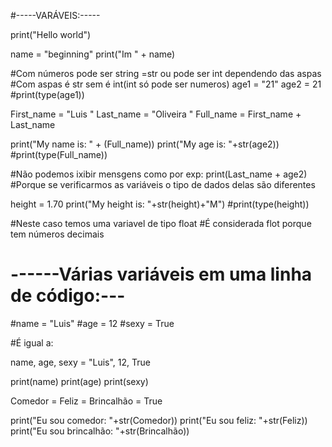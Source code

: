 #-----VARÁVEIS:-----

print("Hello world")

name = "beginning"
print("Im " + name)

#Com números pode ser string =str ou pode ser int dependendo das aspas
#Com aspas é str sem é int(int só pode ser numeros)
age1 = "21"
age2 = 21
#print(type(age1))

First_name = "Luis "
Last_name = "Oliveira "
Full_name = First_name + Last_name

print("My name is: " + (Full_name))
print("My age is: "+str(age2))
#print(type(Full_name))

#Não podemos ixibir mensgens como por exp: print(Last_name + age2)
#Porque se verificarmos as variáveis o tipo de dados delas são diferentes


height = 1.70
print("My height is: "+str(height)+"M")
#print(type(height))

#Neste caso temos uma variavel de tipo float
#É considerada flot porque tem números decimais
# ------Várias variáveis em uma linha de código:---
#name = "Luis"
#age = 12
#sexy = True

#É igual a:

name, age, sexy = "Luis", 12, True

print(name)
print(age)
print(sexy)

Comedor = Feliz = Brincalhão = True

print("Eu sou comedor: "+str(Comedor))
print("Eu sou feliz: "+str(Feliz))
print("Eu sou brincalhão: "+str(Brincalhão))
